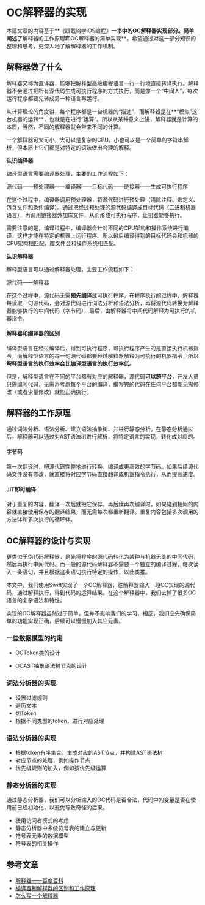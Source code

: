 # OC解释器的实现

本篇文章的内容基于**《跟戴铭学iOS编程》**一书中的OC解释器实现部分。简单阐述了**解释器的工作原理**和**OC解释器的简单实现**。希望通过对这一部分知识的整理和思考，更深入地了解解释器的工作机制。

## 解释器做了什么

解释器又称为直译器，能够把解释型高级编程语言一行一行地直接转译执行。解释器不会通过把所有源代码生成可执行程序的方式执行，而是像一个“中间人”，每次运行程序都要先转成另一种语言再运行。

从计算理论的角度讲，每个程序都是一台机器的“描述”，而解释器是在**“模拟”这台机器的运转**，也就是在进行“运算”。所以从某种意义上讲，解释器就是计算的本质，当然，不同的解释器就会带来不同的计算。

一个解释器可大可小，大可以是复杂的CPU，小也可以是一个简单的字符串解析，但本质上它们都是对特定的语法做出合理的解释。

**认识编译器**

编译型语言需要编译器处理，主要的工作流程如下：

源代码——预处理器——编译器——目标代码——链接器——生成可执行程序

在这个过程中，编译器调用预处理器，将源代码进行预处理（清除注释、宏定义、包含文件和条件编译）。通过把经过预处理的源代码编译成目标代码（二进制机器语言），再调用链接器外加库文件，从而形成可执行程序，让机器能够执行。

需要注意的是，编译过程中，编译器会针对不同的CPU架构和操作系统进行编译，这样才能在特定的机器上运行程序。所以最后编译得到的目标代码会和机器的CPU架构相匹配，库文件会和操作系统相匹配。

**认识解释器**

解释型语言可以通过解释器处理，主要工作流程如下：

源代码——解释器

在这个过程中，源代码无需**预先编译**成可执行程序，在程序执行的过程中，解释器每读取一句源代码，会对源代码进行词法分析和语法分析，再将源代码转换为解释器能够执行的中间代码（字节码），最后，由解释器将中间代码解释为可执行的机器指令。

#### 解释器和编译器的区别

编译型语言在经过编译后，得到可执行程序，可执行程序产生的是直接执行机器指令，而解释型语言的每一句源代码都要经过解释器解释为可执行的机器指令，所以**解释型语言的执行效率会比编译型语言的执行效率低。**

但是，解释型语言在不同的平台都有对应的解释器，源代码**可以跨平台**，开发人员只需编写代码，无需再考虑每个平台的编译，编写完的代码在任何平台都能无需修改（或者少量修改）就能正确执行。

## 解释器的工作原理

通过词法分析、语法分析、建立语法抽象树、并进行静态分析。在静态分析通过后，解释器可以通过对AST语法树进行解析，将特定语言的实现，转化成对应的。

#### 字节码

第一次翻译时，吧源代码完整地进行转换，编译成更高效的字节码。如果后续源代码文件没有修改，就直接将对应字节码直接翻译成机器指令执行，从而提高速度。

#### JIT即时编译

对于重复的内容，翻译一次后就把它保存，再后续再次编译时，如果碰到相同的内容就直接使用保存的翻译结果，而无需每次都重新翻译。重复内容包括多次调用的方法体和多次执行的循环体。

## OC解释器的设计与实现

更类似于伪代码解释器，是先将程序的源代码转化为某种与机器无关的中间代码，然后再执行中间代码。而一般的源代码解释器不需要一个独立的编译过程，每次读入一条语句，并且根据这条语句执行特定的操作，以此类推。

本文中，我们使用Swift实现了一个OC解释器，往解释器输入一段OC实现的源代码，通过解释执行，得到代码的运算结果。在这个解释器中，我们去掉了很多OC语言的复杂语法和特性。

实现的OC解释器虽然过于简单，但并不影响我们的学习，相反，我们应先确保简单的功能实现正确，后续可以慢慢加入其它元素。

### 一些数据模型的约定

* OCToken类的设计

* OCAST抽象语法树节点的设计

### 词法分析器的实现

* 设置过滤规则
* 遍历文本
* 切Token
* 根据不同类型的token，进行对应处理

### 语法分析器的实现

* 根据token有序集合，生成对应的AST节点，并构建AST语法树
* 对应节点的处理，例如操作节点
* 优先级规则的加入，例如按优先级运算

### 静态分析器的实现

通过静态分析器，我们可以分析输入的OC代码是否合法，代码中的变量是否在使用前已经初始化，以避免导致奇怪的后果。

* 使用访问者模式的考虑
* 静态分析器中多级符号表的建立与更新
* 符号表元素的数据模型
* 符号表的相关操作

## 参考文章

* [解释器——百度百科]([https://baike.baidu.com/item/%E8%A7%A3%E9%87%8A%E5%99%A8/10418965?fr=aladdin](https://baike.baidu.com/item/解释器/10418965?fr=aladdin))
* [编译器和解释器的区别和工作原理](http://www.opython.com/1355.html)
* [怎么写一个解释器](http://www.yinwang.org/blog-cn/2012/08/01/interpreter)